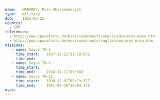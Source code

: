 ```yaml
---
name:	MANAROV, Musa Khiramanovich 
type:	military
dob:	1951-03-22
country:
  - SOV
references:
  - http://www.spacefacts.de/bios/cosmonauts/english/manarov_musa.htm
  - http://www.spacefacts.de/eva/cosmonauts/english/manarov_musa.htm
missions:
   - name: Soyuz TM-4
     time_start:   1987-12-21T11:18:03Z
     time_end:     
   - name: Soyuz TM-6
     time_start:   
     time_end:     1988-12-21T09:58Z
   - name: Soyuz TM-11
     time_start:   1990-12-02T08:13:32Z
     time_end:     1991-05-26T10:04:14Z
evas:
---
```

